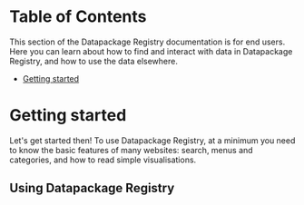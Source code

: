 # Table of Contents

This section of the Datapackage Registry documentation is for end users. Here you can learn about how to find and interact with data in Datapackage Registry, and how to use the data elsewhere.

- [Getting started](#getting-started)

# Getting started

Let's get started then! To use Datapackage Registry, at a minimum you need to know the basic features of many websites: search, menus and categories, and how to read simple visualisations.

## Using Datapackage Registry
